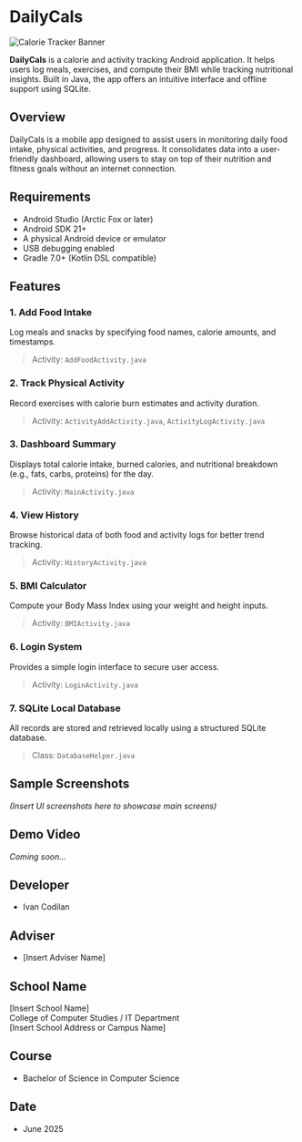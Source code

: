 # DailyCals

![Calorie Tracker Banner](https://github.com/user-attachments/assets/56408de1-893f-4a40-81c4-d55154fb6aa0)

**DailyCals** is a calorie and activity tracking Android application. It helps users log meals, exercises, and compute their BMI while tracking nutritional insights. Built in Java, the app offers an intuitive interface and offline support using SQLite.

## Overview

DailyCals is a mobile app designed to assist users in monitoring daily food intake, physical activities, and progress. It consolidates data into a user-friendly dashboard, allowing users to stay on top of their nutrition and fitness goals without an internet connection.

## Requirements

- Android Studio (Arctic Fox or later)
- Android SDK 21+
- A physical Android device or emulator
- USB debugging enabled
- Gradle 7.0+ (Kotlin DSL compatible)

## Features

### 1. Add Food Intake
Log meals and snacks by specifying food names, calorie amounts, and timestamps.  
> Activity: `AddFoodActivity.java`

### 2. Track Physical Activity
Record exercises with calorie burn estimates and activity duration.  
> Activity: `ActivityAddActivity.java`, `ActivityLogActivity.java`

### 3. Dashboard Summary
Displays total calorie intake, burned calories, and nutritional breakdown (e.g., fats, carbs, proteins) for the day.  
> Activity: `MainActivity.java`

### 4. View History
Browse historical data of both food and activity logs for better trend tracking.  
> Activity: `HistoryActivity.java`

### 5. BMI Calculator
Compute your Body Mass Index using your weight and height inputs.  
> Activity: `BMIActivity.java`

### 6. Login System
Provides a simple login interface to secure user access.  
> Activity: `LoginActivity.java`

### 7. SQLite Local Database
All records are stored and retrieved locally using a structured SQLite database.  
> Class: `DatabaseHelper.java`

## Sample Screenshots

*(Insert UI screenshots here to showcase main screens)*

## Demo Video
*Coming soon…*

## Developer
- Ivan Codilan

## Adviser
- [Insert Adviser Name]

## School Name
[Insert School Name]  
College of Computer Studies / IT Department  
[Insert School Address or Campus Name]

## Course
- Bachelor of Science in Computer Science

## Date
- June 2025
